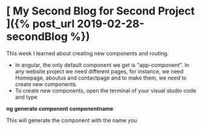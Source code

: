 # [ My Second Blog for Second Project ]({% post_url 2019-02-28-secondBlog %})
This week I learned about creating new components and routing.
- In angular, the only default component we get is "app-component". In any website project we need different pages, for instance, we need Homepage, aboutus and contactpage and to make them, we need to create new components.
- To create new components, open the terminal of your visual studio code and type

**ng generate component componentname**

This will generate the component with the name you 

